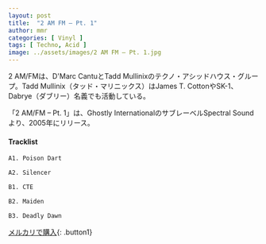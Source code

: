 ```yaml
---
layout: post
title:  "2 AM FM – Pt. 1"
author: mmr
categories: [ Vinyl ]
tags: [ Techno, Acid ]
image: ../assets/images/2 AM FM – Pt. 1.jpg
---
```


2 AM/FMは、D'Marc CantuとTadd Mullinixのテクノ・アシッドハウス・グループ。Tadd Mullinix（タッド・マリニックス）はJames T. CottonやSK-1、Dabrye（ダブリー）名義でも活動している。

「2 AM/FM – Pt. 1」は、Ghostly InternationalのサブレーベルSpectral Soundより、2005年にリリース。

#### Tracklist
```md
A1. Poison Dart

A2. Silencer

B1. CTE

B2. Maiden

B3. Deadly Dawn
```

[メルカリで購入](https://jp.mercari.com/item/m78418456240?afid=6142608987){: .button1}

